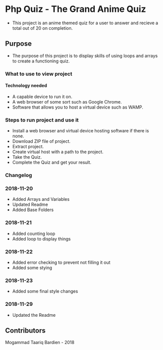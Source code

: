 # Php Quiz - The Grand Anime Quiz

 - This project is an anime themed quiz for a user to answer and recieve a total out of 20 on completion.

## Purpose

 - The purpose of this project is to display skills of using loops and arrays to create a functioning quiz.

### What to use to view project

#### Technology needed
 - A capable device to run it on.
 - A web browser of some sort such as Google Chrome.
 - Software that allows you to host a virtual device such as WAMP.

### Steps to run project and use it

- Install a web browser and virtual device hosting software if there is none.
- Download ZIP file of project.
- Extract project.
- Create virtual host with a path to the project.
- Take the Quiz.
- Complete the Quiz and get your result.


### Changelog

### 2018-11-20
- Added Arrays and Variables
- Updated Readme
- Added Base Folders
### 2018-11-21
- Added counting loop
- Added loop to display things
### 2018-11-22
- Added error checking to prevent not filling it out
- Added some stying
### 2018-11-23
- Added some final style changes
### 2018-11-29
- Updated the Readme

## Contributors

Mogammad Taariq Bardien - 2018
